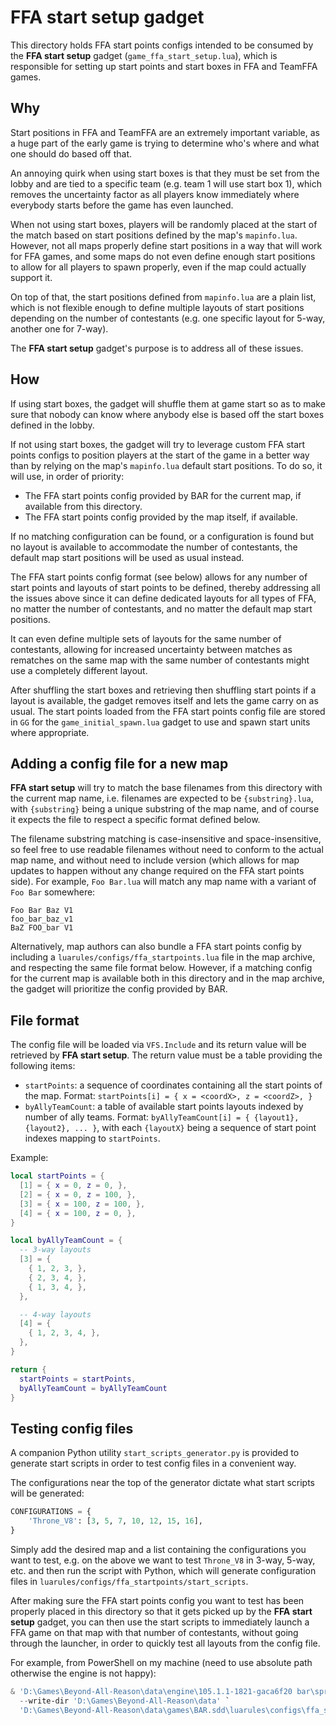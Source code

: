 # FFA start setup gadget

This directory holds FFA start points configs intended to be consumed by the
**FFA start setup** gadget (`game_ffa_start_setup.lua`), which is responsible
for setting up start points and start boxes in FFA and TeamFFA games.

## Why

Start positions in FFA and TeamFFA are an extremely important variable, as a
huge part of the early game is trying to determine who's where and what one
should do based off that.

An annoying quirk when using start boxes is that they must be set from the lobby
and are tied to a specific team (e.g. team 1 will use start box 1), which
removes the uncertainty factor as all players know immediately where everybody
starts before the game has even launched.

When not using start boxes, players will be randomly placed at the start of the
match based on start positions defined by the map's `mapinfo.lua`. However, not
all maps properly define start positions in a way that will work for FFA games,
and some maps do not even define enough start positions to allow for all players
to spawn properly, even if the map could actually support it.

On top of that, the start positions defined from `mapinfo.lua` are a plain list,
which is not flexible enough to define multiple layouts of start positions
depending on the number of contestants (e.g. one specific layout for 5-way,
another one for 7-way).

The **FFA start setup** gadget's purpose is to address all of these issues.

## How

If using start boxes, the gadget will shuffle them at game start so as to make
sure that nobody can know where anybody else is based off the start boxes
defined in the lobby.

If not using start boxes, the gadget will try to leverage custom FFA start
points configs to position players at the start of the game in a better way than
by relying on the map's `mapinfo.lua` default start positions. To do so, it will
use, in order of priority:

- The FFA start points config provided by BAR for the current map, if available
  from this directory.
- The FFA start points config provided by the map itself, if available.

If no matching configuration can be found, or a configuration is found but no
layout is available to accommodate the number of contestants, the default map
start positions will be used as usual instead.

The FFA start points config format (see below) allows for any number of start
points and layouts of start points to be defined, thereby addressing all the
issues above since it can define dedicated layouts for all types of FFA, no
matter the number of contestants, and no matter the default map start positions.

It can even define multiple sets of layouts for the same number of contestants,
allowing for increased uncertainty between matches as rematches on the same map
with the same number of contestants might use a completely different layout.

After shuffling the start boxes and retrieving then shuffling start points if a
layout is available, the gadget removes itself and lets the game carry on as
usual. The start points loaded from the FFA start points config file are stored
in `GG` for the `game_initial_spawn.lua` gadget to use and spawn start units
where appropriate.

## Adding a config file for a new map

**FFA start setup** will try to match the base filenames from this directory
with the current map name, i.e. filenames are expected to be `{substring}.lua`,
with `{substring}` being a unique substring of the map name, and of course it
expects the file to respect a specific format defined below.

The filename substring matching is case-insensitive and space-insensitive, so
feel free to use readable filenames without need to conform to the actual map
name, and without need to include version (which allows for map updates to
happen without any change required on the FFA start points side). For example,
`Foo Bar.lua` will match any map name with a variant of `Foo Bar` somewhere:

```
Foo Bar Baz V1
foo_bar_baz_v1
BaZ FOO_bar V1
```

Alternatively, map authors can also bundle a FFA start points config by
including a `luarules/configs/ffa_startpoints.lua` file in the map archive, and
respecting the same file format below. However, if a matching config for the
current map is available both in this directory and in the map archive, the
gadget will prioritize the config provided by BAR.

## File format

The config file will be loaded via `VFS.Include` and its return value will be
retrieved by **FFA start setup**. The return value must be a table providing the
following items:

- `startPoints`: a sequence of coordinates containing all the start points of
  the map. Format: `startPoints[i] = { x = <coordX>, z = <coordZ>, }`
- `byAllyTeamCount`: a table of available start points layouts indexed by number
  of ally teams. Format: `byAllyTeamCount[i] = { {layout1}, {layout2}, ... }`,
  with each `{layoutX}` being a sequence of start point indexes mapping to
  `startPoints`.

Example:

```lua
local startPoints = {
  [1] = { x = 0, z = 0, },
  [2] = { x = 0, z = 100, },
  [3] = { x = 100, z = 100, },
  [4] = { x = 100, z = 0, },
}

local byAllyTeamCount = {
  -- 3-way layouts
  [3] = {
    { 1, 2, 3, },
    { 2, 3, 4, },
    { 1, 3, 4, },
  },

  -- 4-way layouts
  [4] = {
    { 1, 2, 3, 4, },
  },
}

return {
  startPoints = startPoints,
  byAllyTeamCount = byAllyTeamCount
}
```

## Testing config files

A companion Python utility `start_scripts_generator.py` is provided to generate
start scripts in order to test config files in a convenient way.

The configurations near the top of the generator dictate what start scripts will
be generated:

```python
CONFIGURATIONS = {
    'Throne_V8': [3, 5, 7, 10, 12, 15, 16],
}
```

Simply add the desired map and a list containing the configurations you want to
test, e.g. on the above we want to test `Throne_V8` in 3-way, 5-way, etc. and
then run the script with Python, which will generate configuration files in
`luarules/configs/ffa_startpoints/start_scripts`.

After making sure the FFA start points config you want to test has been properly
placed in this directory so that it gets picked up by the **FFA start setup**
gadget, you can then use the start scripts to immediately launch a FFA game on
that map with that number of contestants, without going through the launcher, in
order to quickly test all layouts from the config file.

For example, from PowerShell on my machine (need to use absolute path otherwise
the engine is not happy):

```powershell
& 'D:\Games\Beyond-All-Reason\data\engine\105.1.1-1821-gaca6f20 bar\spring.exe' --isolation `
  --write-dir 'D:\Games\Beyond-All-Reason\data' `
  'D:\Games\Beyond-All-Reason\data\games\BAR.sdd\luarules\configs\ffa_startpoints\start_scripts\Throne_V8_FFA_7-way.txt'
```
